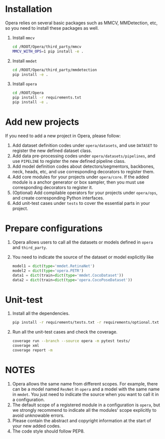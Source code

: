 # Installation

Opera relies on several basic packages such as MMCV, MMDetection, etc, so you need to install these packages as well.

1. Install `mmcv`

   ```bash
   cd /ROOT/Opera/third_party/mmcv
   MMCV_WITH_OPS=1 pip install -e .
   ```

2. Install `mmdet`

   ```bash
   cd /ROOT/Opera/third_party/mmdetection
   pip install -e .
   ```

3. Install `opera`

   ```bash
   cd /ROOT/Opera
   pip install -r requirements.txt
   pip install -e .
   ```

# Add new projects

If you need to add a new project in Opera, please follow:

1. Add dataset definition codes under `opera/datasets`, and use `DATASET` to register the new defined dataset class.
2. Add data pre-processing codes under `opera/datasets/pipelines`, and use `PIPELINE` to register the new defined pipeline class.
3. Add model definition codes about detectors/segmentors, backbones, neck, heads, etc, and use corresponding decorators to register them.
4. Add core modules for your projects under `opera/core`. If the added module is a anchor generator or box sampler, then you must use corresponding decorators to register it.
5. (Optional) Add compilable operators for your projects under `opera/ops`, and create corresponding Python interfaces.
6. Add unit-test cases under `tests` to cover the essential parts in your project.

# Prepare configurations

1. Opera allows users to call all the datasets or models defined in `opera` and `third_party`.

2. You need to indicate the source of the dataset or model explicitly like

   ```python
   model1 = dict(type='mmdet.RetinaNet')
   model2 = dict(type='opera.PETR')
   data1 = dict(train=dict(type='mmdet.CocoDataset'))
   data2 = dict(train=dict(type='opera.CocoPoseDataset'))
   ```

# Unit-test

1. Install all the dependencies.

   ```bash
   pip install -r requirements/tests.txt -r requirements/optional.txt
   ```

2. Run all the unit-test cases and check the coverage.

   ```bash
   coverage run --branch --source opera -m pytest tests/
   coverage xml
   coverage report -m
   ```

# NOTES

1. Opera allows the same name from different scopes. For example, there can be a model named `ResNet` in `opera` and a model with the same name in `mmdet`. You just need to indicate the source when you want to call it in a configuration. 
2. The default scope of a registered module in a configuration is `opera`, but we strongly recommend to indicate all the modules' scope explicitly to avoid unknowable errors.
3. Please contain the abstract and copyright information at the start of your new added codes.
4. The code style should follow PEP8. 

